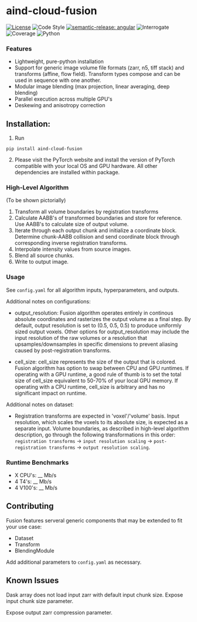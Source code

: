 # aind-cloud-fusion

[![License](https://img.shields.io/badge/license-MIT-brightgreen)](LICENSE)
![Code Style](https://img.shields.io/badge/code%20style-black-black)
[![semantic-release: angular](https://img.shields.io/badge/semantic--release-angular-e10079?logo=semantic-release)](https://github.com/semantic-release/semantic-release)
![Interrogate](https://img.shields.io/badge/interrogate-43.1%25-red)
![Coverage](https://img.shields.io/badge/coverage-100%25-brightgreen?logo=codecov)
![Python](https://img.shields.io/badge/python->=3.7-blue?logo=python)


### Features
- Lightweight, pure-python installation
- Support for generic image volume file formats (zarr, n5, tiff stack) and transforms (affine, flow field). 
Transform types compose and can be used in sequence with one another. 
- Modular image blending (max projection, linear averaging, deep blending)
- Parallel execution across multiple GPU's
- Deskewing and anisotropy correction

## Installation:
1) Run
```
pip install aind-cloud-fusion
```

2) Please visit the PyTorch website and install the version of PyTorch compatible with your local OS and GPU hardware. All other dependencies are installed within package. 

### High-Level Algorithm
(To be shown pictorially)
1) Transform all volume boundaries by registration transforms
2) Calculate AABB's of transformed boundaries and store for reference. Use AABB's to calculate size of output volume.  
3) Iterate through each output chunk and initialize a coordinate block. Determine chunk-AABB collision and send coordinate block through corresponding inverse registration transforms. 
4) Interpolate intensity values from source images.
5) Blend all source chunks. 
6) Write to output image. 

### Usage
See `config.yaml` for all algorithm inputs, hyperparameters, and outputs.

Additional notes on configurations: 
- output_resolution: 
Fusion algorithm operates entirely in continous absolute coordinates and rasterizes the output volume as a final step. By default, output resolution is set to (0.5, 0.5, 0.5) to produce uniformly sized output voxels. Other options for output_resolution may include the input resolution of the raw volumes or a resolution that upsamples/downsamples in specific dimensions to prevent aliasing caused by post-registration transforms. 

- cell_size:
cell_size represents the size of the output that is colored. Fusion algorithm has option to swap between CPU and GPU runtimes. If operating with a GPU runtime, a good rule of thumb is to set the total size of cell_size equivalent to 50-70% of your local GPU memory. If operating with a CPU runtime, cell_size is arbitrary and has no significant impact on runtime. 

Additional notes on dataset:
- Registration transforms are expected in 'voxel'/'volume' basis. Input resolution, which scales the voxels to its absolute size, is expected as a separate input. 
Volume boundaries, as described in high-level algorithm description, go through the following transformations in this order: `registration transforms` -> `input resolution scaling` -> `post-registration transforms` -> `output resolution scaling`.

### Runtime Benchmarks
- X CPU's: __ Mb/s
- 4 T4's: __ Mb/s
- 4 V100's: __ Mb/s

## Contributing
Fusion features serveral generic components that may be extended to fit your use case: 
- Dataset
- Transform
- BlendingModule 

Add additional parameters to `config.yaml` as necessary. 

## Known Issues
Dask array does not load input zarr with default input chunk size. Expose input chunk size parameter. 

Expose output zarr compression parameter.